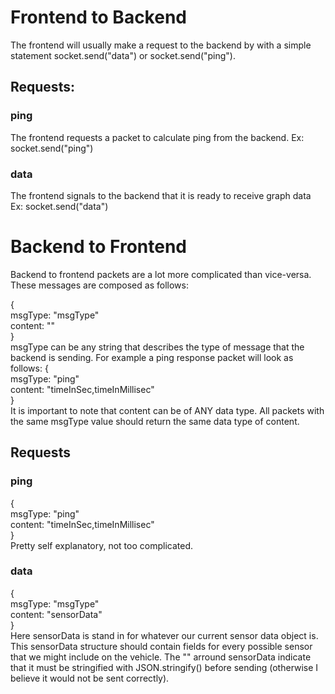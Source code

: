 # Frontend to Backend

The frontend will usually make a request to the backend by with a simple statement socket.send("data") or socket.send("ping").

## Requests:

### ping
The frontend requests a packet to calculate ping from the backend.
Ex: socket.send("ping")

### data
The frontend signals to the backend that it is ready to receive graph data
Ex: socket.send("data")



# Backend to Frontend

Backend to frontend packets are a lot more complicated than vice-versa. These messages are composed as follows:

{\
    msgType: "msgType"\
    content: ""\
}\
msgType can be any string that describes the type of message that the backend is sending. For example a ping response packet will look as follows:
{\
    msgType: "ping"\
    content: "timeInSec,timeInMillisec"\
}\
It is important to note that content can be of ANY data type. All packets with the same msgType value should return the same data type of content.

## Requests

### ping
{\
    msgType: "ping"\
    content: "timeInSec,timeInMillisec"\
}\
Pretty self explanatory, not too complicated.

### data

{\
    msgType: "msgType"\
    content: "sensorData"\
}\
Here sensorData is stand in for whatever our current sensor data object is. This sensorData structure should contain fields for every possible sensor that we might include on the vehicle. The "" arround sensorData indicate that it must be stringified with JSON.stringify() before sending (otherwise I believe it would not be sent correctly).